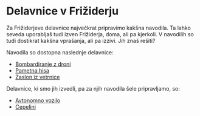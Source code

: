 # Delavnice v Frižiderju

Za Frižiderjeve delavnice največkrat pripravimo kakšna navodila. Ta lahko seveda uporabljaš tudi izven Frižiderja, doma, ali pa kjerkoli. V navodilih so tudi dostikrat kakšna vprašanja, ali pa izzivi. Jih znaš rešiti?

Navodila so dostopna naslednje delavnice:

* [Bombardiranje z droni](./bombardiranje-z-droni)
* [Pametna hisa](./pametna-hisa)
* [Zaslon iz vetrnice](zaslon-iz-vetrnice)

Delavnice, ki smo jih izvedli, pa za njih navodila šele pripravljamo, so:

* [Avtonomno vozilo](./avtonomno-vozilo/)
* [Cepelini](./dron-cepelin/)
